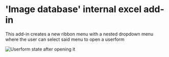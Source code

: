 'Image database' internal excel add-in
===================================

This add-in creates a new ribbon menu with a nested dropdown menu where the user can select said menu to open a userform  

![Userform state after opening it](https://github.com/rolandsarosy/Excel-add-in-Copy-product-images/tree/master/github/img3.PNG "Userform state after opening it")
